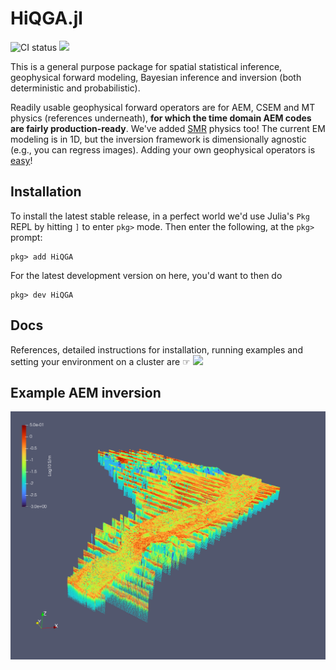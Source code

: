 # HiQGA.jl

![CI status](https://github.com/GeoscienceAustralia/HiQGA.jl/workflows/CI/badge.svg)
[<img src="https://github.com/GeoscienceAustralia/HiQGA.jl/workflows/docs/badge.svg">](https://geoscienceaustralia.github.io/HiQGA.jl/)

This is a general purpose package for spatial statistical inference, geophysical forward modeling, Bayesian inference and inversion (both deterministic and probabilistic).

Readily usable geophysical forward operators are for AEM, CSEM and MT physics (references underneath), **for which the time domain AEM codes are fairly production-ready**. We've added [SMR](https://github.com/richardt94/SMRPInversion.jl) physics too! The current EM modeling is in 1D, but the inversion framework is dimensionally agnostic (e.g., you can regress images). Adding your own geophysical operators is [easy](https://geoscienceaustralia.github.io/HiQGA.jl/#Developing-HiQGA-or-modifying-it-for-your-own-special-forward-physics)! 

## Installation
To install the latest stable release, in a perfect world we'd use Julia's `Pkg` REPL by hitting `]` to enter `pkg>` mode. Then enter the following, at the `pkg>` prompt:
```
pkg> add HiQGA
```
For the latest development version on here, you'd want to then do
```
pkg> dev HiQGA
```
## Docs
References, detailed instructions for installation, running examples and setting your environment on a cluster are ☞ [<img src="https://img.shields.io/badge/docs-stable-steelblue.svg">](https://geoscienceaustralia.github.io/HiQGA.jl/)

## Example AEM inversion
![](./aem.png)
